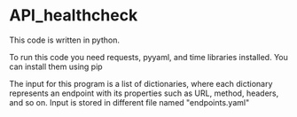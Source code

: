 # API_healthcheck
<p>This code is written in python.</p>
<p>To run this code you need requests, pyyaml, and time libraries installed. You can install them using pip</p>
<p>The input for this program is a list of dictionaries, where each dictionary represents an endpoint with its properties such as URL, method, headers, and so on. Input is stored in different file named "endpoints.yaml" </p>
